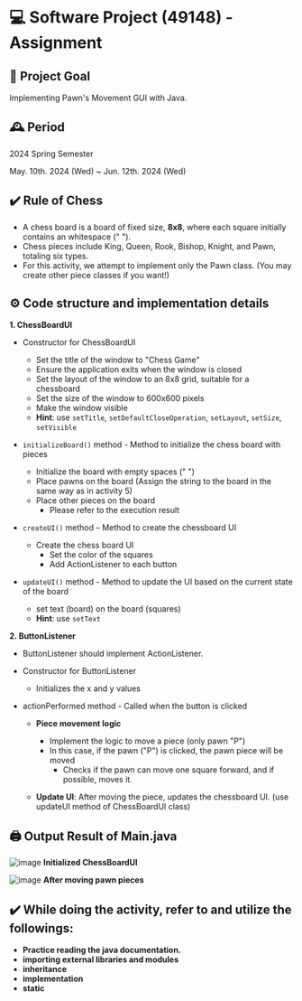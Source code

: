 # 💻 Software Project (49148) - Assignment
## 🎯 Project Goal
Implementing Pawn's Movement GUI with Java.

## 🕰️ Period
2024 Spring Semester

May. 10th. 2024 (Wed) ~ Jun. 12th. 2024 (Wed)

## ✔️ Rule of Chess
- A chess board is a board of fixed size, **8x8**, where each square initially contains an whitespace (" ").
- Chess pieces include King, Queen, Rook, Bishop, Knight, and Pawn, totaling six types.
- For this activity, we attempt to implement only the Pawn class. (You may create other piece classes if you want!)

## ⚙️ Code structure and implementation details
**1. ChessBoardUI**
- Constructor for ChessBoardUI
  - Set the title of the window to "Chess Game"
  - Ensure the application exits when the window is closed
  - Set the layout of the window to an 8x8 grid, suitable for a chessboard
  - Set the size of the window to 600x600 pixels
  - Make the window visible
  - **Hint**: use ```setTitle```, ```setDefaultCloseOperation```, ```setLayout```, ```setSize```, ```setVisible```
    
- ```initializeBoard()``` method - Method to initialize the chess board with pieces
  - Initialize the board with empty spaces (" ")
  - Place pawns on the board (Assign the string to the board in the same way as in activity 5)
  - Place other pieces on the board
    - Please refer to the execution result
      
- ```createUI()``` method – Method to create the chessboard UI
  - Create the chess board UI
    - Set the color of the squares
    - Add ActionListener to each button
      
- ```updateUI()``` method - Method to update the UI based on the current state of the board
  - set text (board) on the board (squares)
  - **Hint**: use ```setText```

**2. ButtonListener**
- ButtonListener should implement ActionListener.
- Constructor for ButtonListener
  - Initializes the x and y values

- actionPerformed method - Called when the button is clicked
  - **Piece movement logic**
    - Implement the logic to move a piece (only pawn "P")
    - In this case, if the pawn ("P") is clicked, the pawn piece will be moved
      - Checks if the pawn can move one square forward, and if possible, moves it.

  - **Update UI**: After moving the piece, updates the chessboard UI. (use updateUI method of ChessBoardUI class)

## 🖨️ Output Result of Main.java
![image](https://github.com/teona0823/49148_Software_Project/assets/129267777/12ffd517-e7cb-4f61-8add-39ac87121293)
**Initialized ChessBoardUI**

![image](https://github.com/teona0823/49148_Software_Project/assets/129267777/1be693b3-8bb1-409f-8573-d108b0804847)
**After moving pawn pieces**

## ✔️ While doing the activity, refer to and utilize the followings:
- **Practice reading the java documentation.**
- **importing external libraries and modules**
- **inheritance**
- **implementation**
- **static**
